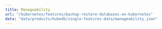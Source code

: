 ```yaml
---
title: Manageability
url: "/kubernetes/features/backup-restore-databases-on-kubernetes"
data: "data/products/kubedb/single-features-data/manageability.json"
---
```

